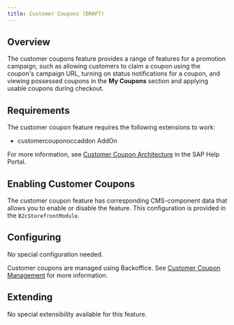 ```yaml
---
title: Customer Coupons (DRAFT)
---
```

## Overview

The customer coupons feature provides a range of features for a promotion campaign, such as allowing customers to claim a coupon using the coupon's campaign URL, turning on status notifications for a coupon, and viewing possessed coupons in the **My Coupons** section and applying usable coupons during checkout. 

## Requirements

The customer coupon feature requires the following extensions to work:

-  customercouponoccaddon AddOn

For more information, see [Customer Coupon Architecture](https://help.sap.com/viewer/DRAFT/4e9e1795f3e04125b3e0206dfefbf3a9/1905/en-US/97d91d0c7c3449e6ba4412d721535d6a.html) in the SAP Help Portal.

## Enabling Customer Coupons

The customer coupon feature has corresponding CMS-component data that allows you to enable or disable the feature. This configuration is provided in the `B2cStorefrontModule`.


## Configuring

No special configuration needed.

Customer coupons are managed using Backoffice. See [Customer Coupon Management](https://help.sap.com/viewer/DRAFT/4e9e1795f3e04125b3e0206dfefbf3a9/1905/en-US/b307666c232146058353c1f6e8a058fd.html) for more information.

## Extending

No special extensibility available for this feature.
